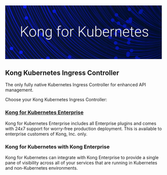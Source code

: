 ![Kong](https://github.com/Kong/aws-marketplace/blob/master/screenshots/K4K8S2.png)

## Kong Kubernetes Ingress Controller

The only fully native Kubernetes Ingress Controller for enhanced API management.

Choose your Kong Kubernetes Ingress Controller:


### [Kong for Kubernetes Enterprise](https://github.com/Kong/aws-marketplace/blob/master/K4K8S/Kong%20for%20Kubernetes%20Enterprise.md)

Kong for Kubernetes Enterprise includes all Enterprise plugins and comes with 24x7 support for worry-free production deployment. This is available to enterprise customers of Kong, Inc. only.




### Kong for Kubernetes with Kong Enterprise

Kong for Kubernetes can integrate with Kong Enterprise to provide a single pane of visibility across all of your services that are running in Kubernetes and non-Kubernetes environments.
